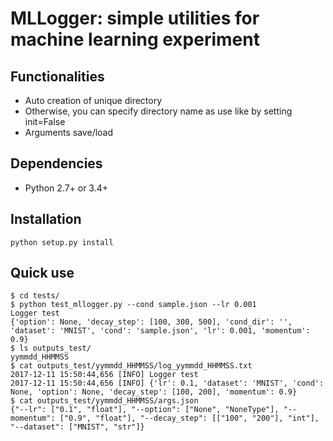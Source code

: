 # MLLogger: simple utilities for machine learning experiment

## Functionalities
* Auto creation of unique directory
* Otherwise, you can specify directory name as use like by setting init=False
* Arguments save/load

## Dependencies
* Python 2.7+ or 3.4+

## Installation
```
python setup.py install
```

## Quick use

```
$ cd tests/
$ python test_mllogger.py --cond sample.json --lr 0.001
Logger test
{'option': None, 'decay_step': [100, 300, 500], 'cond_dir': '', 'dataset': 'MNIST', 'cond': 'sample.json', 'lr': 0.001, 'momentum': 0.9}
$ ls outputs_test/
yymmdd_HHMMSS
$ cat outputs_test/yymmdd_HHMMSS/log_yymmdd_HHMMSS.txt
2017-12-11 15:50:44,656 [INFO] Logger test
2017-12-11 15:50:44,656 [INFO] {'lr': 0.1, 'dataset': 'MNIST', 'cond': None, 'option': None, 'decay_step': [100, 200], 'momentum': 0.9}
$ cat outputs_test/yymmdd_HHMMSS/args.json
{"--lr": ["0.1", "float"], "--option": ["None", "NoneType"], "--momentum": ["0.9", "float"], "--decay_step": [["100", "200"], "int"], "--dataset": ["MNIST", "str"]}
```
